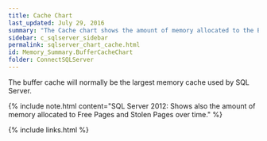```yaml
---
title: Cache Chart
last_updated: July 29, 2016
summary: "The Cache chart shows the amount of memory allocated to the Buffer Cache and Procedure Cache over time."
sidebar: c_sqlserver_sidebar
permalink: sqlserver_chart_cache.html
id: Memory_Summary.BufferCacheChart
folder: ConnectSQLServer
---
```




The buffer cache will normally be the largest memory cache used by SQL Server.

{% include note.html content="SQL Server 2012: Shows also the amount of memory allocated to Free Pages and Stolen Pages over time." %}


{% include links.html %}
